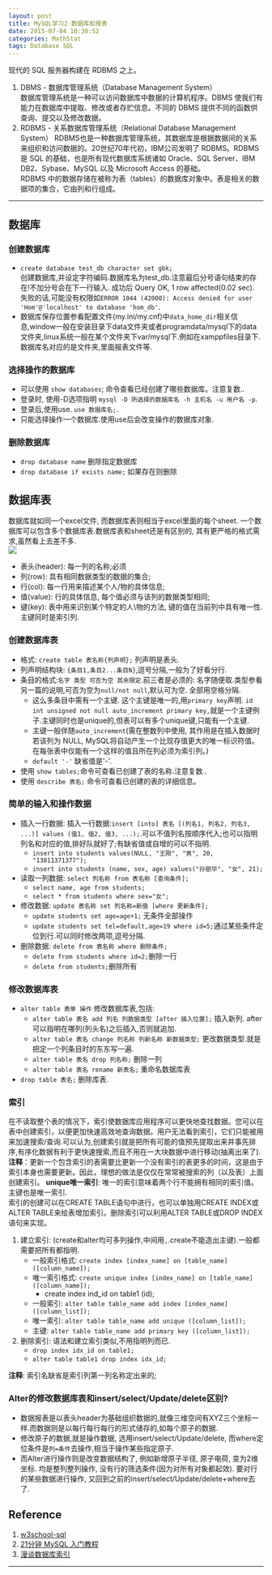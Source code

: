 ```yaml
---
layout: post
title: MySQL学习2-数据库和报表
date: 2015-07-04 10:30:52
categories: MathStat
tags: Database SQL
---
```


现代的 SQL 服务器构建在 RDBMS 之上。

1. DBMS - 数据库管理系统（Database Management System）  
数据库管理系统是一种可以访问数据库中数据的计算机程序。DBMS 使我们有能力在数据库中提取、修改或者存贮信息。不同的 DBMS 提供不同的函数供查询、提交以及修改数据。
2. RDBMS - 关系数据库管理系统（Relational Database Management System）
RDBMS也是一种数据库管理系统，其数据库是根据数据间的关系来组织和访问数据的。20世纪70年代初，IBM公司发明了 RDBMS。RDBMS 是 SQL 的基础，也是所有现代数据库系统诸如 Oracle、SQL Server、IBM DB2、Sybase、MySQL 以及 Microsoft Access 的基础。  
RDBMS 中的数据存储在被称为表（tables）的数据库对象中。表是相关的数据项的集合，它由列和行组成。

----------

## 数据库

### 创建数据库

- `create database test_db character set gbk;`  
创建数据库,并设定字符编码.数据库名为test_db.注意最后分号语句结束的存在!不加分号会在下一行输入. 成功后 Query OK, 1 row affected(0.02 sec). 失败的话,可能没有权限如`ERROR 1044 (42000): Access denied for user 'Hom'@'localhost' to database 'hom_db'`.
- 数据库保存位置参看配置文件(my.ini/my.cnf)中`data_home_dir`相关信息,window一般在安装目录下data文件夹或者programdata/mysql下的data文件夹,linux系统一般在某个文件夹下var/mysql下.例如在xamppfiles目录下. 数据库名对应的是文件夹,里面报表文件等.

### 选择操作的数据库

- 可以使用 `show databases`; 命令查看已经创建了哪些数据库。注意复数..
- 登录时, 使用-D选项指明 `mysql -D 所选择的数据库名 -h 主机名 -u 用户名 -p`.
- 登录后,使用use. `use 数据库名;`.
- 只能选择操作一个数据库.使用use后会改变操作的数据库对象.

### 删除数据库

- `drop database name` 删除指定数据库
- `drop database if exists name;` 如果存在则删除

## 数据库表
数据库就如同一个excel文件, 而数据库表则相当于excel里面的每个sheet. 一个数据库可以包含多个数据库表.数据库表和sheet还是有区别的, 其有更严格的格式需求,虽然看上去差不多.  
![](http://images.cnitblog.com/blog/453818/201305/09030127-13657abaf11945d1916297e6d23f2ec9.png) 

- 表头(header): 每一列的名称;必须
- 列(row): 具有相同数据类型的数据的集合;
- 行(col): 每一行用来描述某个人/物的具体信息;
- 值(value): 行的具体信息, 每个值必须与该列的数据类型相同;
- 键(key): 表中用来识别某个特定的人\物的方法, 键的值在当前列中具有唯一性.主键同时是索引列.

### 创建数据库表

- 格式: `create table 表名称{列声明};` 列声明是表头.
- 列声明结构块: `{条目1,条目2...条目N}`,逗号分隔,一般为了好看分行.
- 条目的格式:`名字 类型 可否为空 其余限定`.前三者是必须的: 名字随便取.类型参看另一篇的说明,可否为空为`null/not null`,默认可为空. 全部用空格分隔. 
	- 这么多条目中需有一个主键. 这个主键是唯一的,用`primary key`声明. `id int unsigned not null auto_increment primary key,`就是一个主键例子.主键同时也是unique的,但表可以有多个unique键,只能有一个主键.
	- 主键一般伴随`auto_increment`(需在整数列中使用, 其作用是在插入数据时若该列为 NULL, MySQL将自动产生一个比现存值更大的唯一标识符值。在每张表中仅能有一个这样的值且所在列必须为索引列。)
	- `default '-'` 缺省值是'-'.
- 使用 `show tables;`命令可查看已创建了表的名称.注意复数..
- 使用 `describe 表名;` 命令可查看已创建的表的详细信息。

### 简单的输入和操作数据

- 插入一行数据: 插入一行数据:`insert [into] 表名 [(列名1, 列名2, 列名3, ...)] values (值1, 值2, 值3, ...);`.可以不值列名按顺序代入;也可以指明列名和对应的值,排好队就好了;有缺省值或自增的可以不指明.
	- `insert into students values(NULL, "王刚", "男", 20, "13811371377");`
	- `insert into students (name, sex, age) values("孙丽华", "女", 21);`
- 读取一列数据: `select 列名称 from 表名称 [查询条件];`
	- `select name, age from students;`
	- `select * from students where sex="女";`
- 修改数据: `update 表名称 set 列名称=新值 [where 更新条件];`
	- `update students set age=age+1;` 无条件全部操作
	- `update students set tel=default,age=19 where id=5;`通过某些条件定位到行.可以同时修改两项,逗号分隔.
- 删除数据: `delete from 表名称 where 删除条件;`
	- `delete from students where id=2;`删除一行
	- `delete from students;`删除所有

### 修改数据库表

- `alter table 表单 操作` 修改数据库表,包括:
	- `alter table 表名 add 列名 列数据类型 [after 插入位置];` 插入新列. after可以指明在哪列(列头名)之后插入,否则就追加.
	- `alter table 表名 change 列名称 列新名称 新数据类型;` 更改数据类型.就是把定一个列条目时的东东写一遍.
	- `alter table 表名 drop 列名称;` 删除一列
	- `alter table 表名 rename 新表名;` 重命名数据库表
- `drop table 表名;` 删除库表.

### 索引
在不读取整个表的情况下，索引使数据库应用程序可以更快地查找数据。您可以在表中创建索引，以便更加快速高效地查询数据。用户无法看到索引，它们只能被用来加速搜索/查询.可以认为,创建索引就是把所有可能的值预先提取出来并事先排序,有序化数据有利于更快速搜索,而且不用在一大块数据中进行移动(抽离出来了).  
**注释**：更新一个包含索引的表需要比更新一个没有索引的表更多的时间，这是由于索引本身也需要更新。因此，理想的做法是仅仅在常常被搜索的列（以及表）上面创建索引。
**unique唯一索引**: 唯一的索引意味着两个行不能拥有相同的索引值。主键也是唯一索引.  
索引的创建可以在CREATE TABLE语句中进行，也可以单独用CREATE INDEX或ALTER TABLE来给表增加索引。删除索引可以利用ALTER TABLE或DROP INDEX语句来实现。

1. 建立索引: (create和alter均可多列操作,中间用`,`.create不能造出主键).一般都需要把所有都指明.
	- 一般索引格式: `create index [index_name] on [table_name] ([column_name]);` 
	- 唯一索引格式: `create unique index [index_name] on [table_name] ([column_name]);`
		- create index ind_id on table1 (id);   
	- 一般索引: `alter table table_name add index [index_name] ([column_list]);`
	- 唯一索引: `alter table table_name add unique ([column_list]);`
	- 主键: `alter table table_name add primary key ([column_list]);`
2. 删除索引: 语法和建立索引类似,不用指明列而已.   
	- `drop index idx_id on table1;`   
	- `alter table table1 drop index idx_id;`

**注释**: 索引名缺省是索引列第一列名称定出来的;

### Alter的修改数据库表和insert/select/Update/delete区别?

- 数据报表是以表头header为基础组织数据的,就像三维空间有XYZ三个坐标一样.而数据则是以每行每行每行的形式储存的,如每个原子的数据.  
- 修改原子的数据,就是操作数据, 选用insert/select/Update/delete, 而where定位条件是`列=条件`去操作,相当于操作某些指定原子.  
- 而Alter进行操作则是改变数据结构了, 例如新增原子半径, 原子电荷, 变为2维坐标. 均是整列整列操作, 没有行的筛选条件(因为对所有对象都起效). 要对行的某些数据进行操作, 又回到之前的insert/select/Update/delete+where去了.

## Reference

1. [w3school-sql](http://www.w3school.com.cn/sql/index.asp)  
2. [21分钟 MySQL 入门教程](http://www.cnblogs.com/mr-wid/archive/2013/05/09/3068229.html#d17) 
3. [漫谈数据库索引](http://kakajw.iteye.com/blog/1656532)

---
